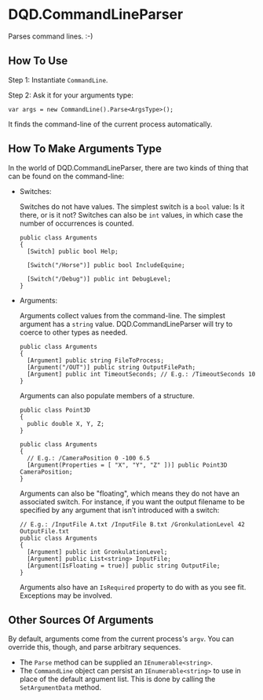 # DQD.CommandLineParser

Parses command lines. :-)

## How To Use

Step 1: Instantiate `CommandLine`.

Step 2: Ask it for your arguments type:

```
var args = new CommandLine().Parse<ArgsType>();
```

It finds the command-line of the current process automatically.

## How To Make Arguments Type

In the world of DQD.CommandLineParser, there are two kinds of thing that can be found on the command-line:

* Switches:

    Switches do not have values. The simplest switch is a `bool` value: Is it there, or is it not? Switches can also be `int` values, in which case the number of occurrences is counted.

    ```
    public class Arguments
    {
      [Switch] public bool Help;

      [Switch("/Horse")] public bool IncludeEquine;

      [Switch("/Debug")] public int DebugLevel;
    }
    ```

* Arguments:

   Arguments collect values from the command-line. The simplest argument has a `string` value. DQD.CommandLineParser will try to coerce to other types as needed.

    ```
    public class Arguments
    {
      [Argument] public string FileToProcess;
      [Argument("/OUT")] public string OutputFilePath;
      [Argument] public int TimeoutSeconds; // E.g.: /TimeoutSeconds 10
    }
    ```

    Arguments can also populate members of a structure.
    ```
    public class Point3D
    {
      public double X, Y, Z;
    }

    public class Arguments
    {
      // E.g.: /CameraPosition 0 -100 6.5
      [Argument(Properties = [ "X", "Y", "Z" ])] public Point3D CameraPosition;
    }
    ```

    Arguments can also be "floating", which means they do not have an associated switch. For instance, if you want the output filename to be specified by any argument that isn't introduced with a switch:

    ```
    // E.g.: /InputFile A.txt /InputFile B.txt /GronkulationLevel 42 OutputFile.txt
    public class Arguments
    {
      [Argument] public int GronkulationLevel;
      [Argument] public List<string> InputFile;
      [Argument(IsFloating = true)] public string OutputFile;
    }
    ```

    Arguments also have an `IsRequired` property to do with as you see fit. Exceptions may be involved.

## Other Sources Of Arguments

By default, arguments come from the current process's `argv`. You can override this, though, and parse arbitrary sequences.

* The `Parse` method can be supplied an `IEnumerable<string>`.
* The `CommandLine` object can persist an `IEnumerable<string>` to use in place of the default argument list. This is done by calling the `SetArgumentData` method.
